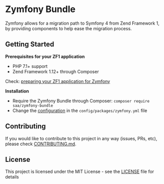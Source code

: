 # Zymfony Bundle

Zymfony allows for a migration path to Symfony 4 from Zend Framework 1, by providing components to help ease the migration process.

## Getting Started

**Prerequisites for your ZF1 application**
- PHP 7.1+ support
- Zend Framework 1.12+ through Composer

Check: [preparing your ZF1 application for Zymfony](docs/prepare.md)

**Installation**

- Require the Zymfony Bundle through Composer: `composer require saa/zymfony-bundle`
- Change the [configuration](docs/configuration.md) in the `config/packages/zymfony.yml` file

## Contributing

If you would like to contribute to this project in any way (issues, PRs, etc), please check [CONTRIBUTING.md](https://github.com/saa-nl/.github/blob/master/CONTRIBUTING.md).

## License

This project is licensed under the MIT License - see the [LICENSE](LICENSE) file for details
